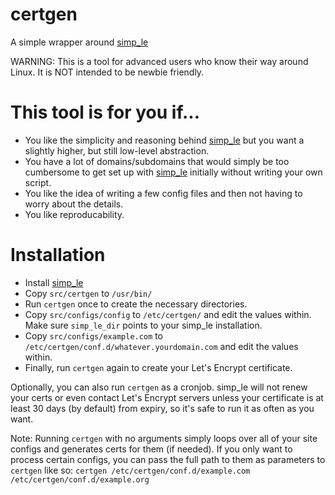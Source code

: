 certgen
=======
A simple wrapper around [simp_le](https://github.com/kuba/simp_le)

WARNING: This is a tool for advanced users who know their way around Linux. It is NOT intended to be newbie friendly.

# This tool is for you if...

* You like the simplicity and reasoning behind [simp_le](https://github.com/kuba/simp_le) but you want a slightly higher, but still low-level abstraction.
* You have a lot of domains/subdomains that would simply be too cumbersome to get set up with [simp_le](https://github.com/kuba/simp_le) initially without writing your own script.
* You like the idea of writing a few config files and then not having to worry about the details.
* You like reproducability.

# Installation

* Install [simp_le](https://github.com/kuba/simp_le)
* Copy `src/certgen` to `/usr/bin/`
* Run `certgen` once to create the necessary directories.
* Copy `src/configs/config` to `/etc/certgen/` and edit the values within. Make sure `simp_le_dir` points to your simp_le installation.
* Copy `src/configs/example.com` to `/etc/certgen/conf.d/whatever.yourdomain.com` and edit the values within.
* Finally, run `certgen` again to create your Let's Encrypt certificate.

Optionally, you can also run `certgen` as a cronjob. simp_le will not renew your certs or even contact Let's Encrypt servers unless your certificate is at least 30 days (by default) from expiry, so it's safe to run it as often as you want.

Note: Running `certgen` with no arguments simply loops over all of your site configs and generates certs for them (if needed). If you only want to process certain configs, you can pass the full path to them as parameters to `certgen` like so: `certgen /etc/certgen/conf.d/example.com /etc/certgen/conf.d/example.org`
